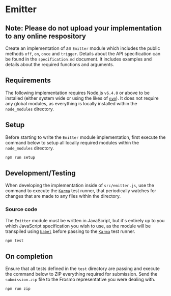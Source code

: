 # Emitter

## Note: Please do not upload your implementation to any online respository

Create an implementation of an `Emitter` module which includes the public methods `off`, `on`, `once` and `trigger`. Details about the API specification can be found in the `specification.md` document. It includes examples and details about the required functions and arguments.

## Requirements
The following implementation requires Node.js `v6.4.0` or above to be installed (either system wide or using the likes of [`nvm`](https://github.com/creationix/nvm)). It does not require any global modules, as everything is locally installed within the `node_modules` directory.

## Setup
Before starting to write the `Emitter` module implementation, first execute the command below to setup all locally required modules within the `node_modules` directory.

```bash
npm run setup
```

## Development/Testing
When developing the implementation inside of `src/emitter.js`, use the command to execute the [`Karma`](https://karma-runner.github.io) test runner, that periodically watches for changes that are made to any files within the directory.

### Source code
The `Emitter` module must be written in JavaScript, but it's entirely up to you which JavaScript specification you wish to use, as the module will be transpiled using [`babel`](https://babeljs.io) before passing to the [`Karma`](https://karma-runner.github.io) test runner.

```bash
npm test
```

## On completion
Ensure that all tests defined in the `test` directory are passing and execute the command below to ZIP everything required for submission. Send the `submission.zip` file to the Frosmo representative you were dealing with.

```bash
npm run zip
```
